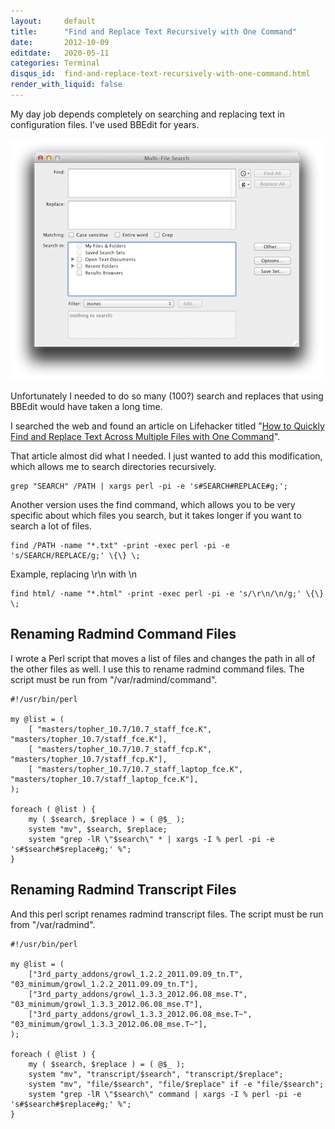 ```yaml
---
layout:     default
title:      "Find and Replace Text Recursively with One Command"
date:       2012-10-09
editdate:   2020-05-11
categories: Terminal
disqus_id:  find-and-replace-text-recursively-with-one-command.html
render_with_liquid: false
---
```


My day job depends completely on searching and replacing text in configuration files.  I've used BBEdit for years.

<img class="full" src="../blog/20121009_find_replace/bbedit.png" />

Unfortunately I needed to do so many (100?) search and replaces that using BBEdit would have taken a long time.

I searched the web and found an article on Lifehacker titled "[How to Quickly Find and Replace Text Across Multiple Files with One Command](http://lifehacker.com/5810026/quickly-find-and-replace-text-across-multiple-documents-via-the-command-line)".

That article almost did what I needed.  I just wanted to add this modification, which allows me to search directories recursively.

    grep "SEARCH" /PATH | xargs perl -pi -e 's#SEARCH#REPLACE#g;';

Another version uses the find command, which allows you to be very specific about which files you search, but it takes longer if you want to search a lot of files.

    find /PATH -name "*.txt" -print -exec perl -pi -e 's/SEARCH/REPLACE/g;' \{\} \;

Example, replacing \r\n with \n

	find html/ -name "*.html" -print -exec perl -pi -e 's/\r\n/\n/g;' \{\} \;

## Renaming Radmind Command Files

I wrote a Perl script that moves a list of files and changes the path in all of the other files as well.  I use this to rename radmind command files.  The script must be run from "/var/radmind/command".

    #!/usr/bin/perl

    my @list = (
        [ "masters/topher_10.7/10.7_staff_fce.K", "masters/topher_10.7/staff_fce.K"],
        [ "masters/topher_10.7/10.7_staff_fcp.K", "masters/topher_10.7/staff_fcp.K"],
        [ "masters/topher_10.7/10.7_staff_laptop_fce.K", "masters/topher_10.7/staff_laptop_fce.K"],
    );

    foreach ( @list ) {
        my ( $search, $replace ) = ( @$_ );
        system "mv", $search, $replace;
        system "grep -lR \"$search\" * | xargs -I % perl -pi -e 's#$search#$replace#g;' %";
    }

## Renaming Radmind Transcript Files

And this perl script renames radmind transcript files.  The script must be run from "/var/radmind".

    #!/usr/bin/perl

    my @list = (
        ["3rd_party_addons/growl_1.2.2_2011.09.09_tn.T", "03_minimum/growl_1.2.2_2011.09.09_tn.T"],
        ["3rd_party_addons/growl_1.3.3_2012.06.08_mse.T", "03_minimum/growl_1.3.3_2012.06.08_mse.T"],
        ["3rd_party_addons/growl_1.3.3_2012.06.08_mse.T~", "03_minimum/growl_1.3.3_2012.06.08_mse.T~"],
    );

    foreach ( @list ) {
        my ( $search, $replace ) = ( @$_ );
        system "mv", "transcript/$search", "transcript/$replace";
        system "mv", "file/$search", "file/$replace" if -e "file/$search";
        system "grep -lR \"$search\" command | xargs -I % perl -pi -e 's#$search#$replace#g;' %";
    }
